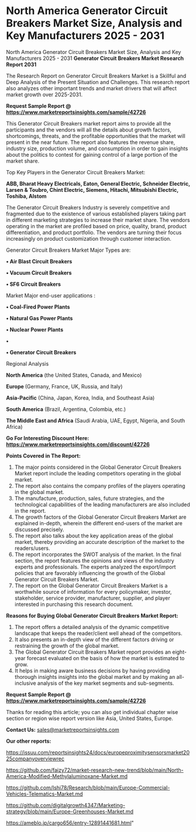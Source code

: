 # North America Generator Circuit Breakers Market Size, Analysis and Key Manufacturers 2025 - 2031
North America Generator Circuit Breakers Market Size, Analysis and Key Manufacturers 2025 - 2031
<strong>Generator Circuit Breakers Market Research Report 2031</strong>

The Research Report on Generator Circuit Breakers Market is a Skillful and Deep Analysis of the Present Situation and Challenges. This research report also analyzes other important trends and market drivers that will affect market growth over 2025-2031.

<strong>Request Sample Report @ <a href=https://www.marketreportsinsights.com/sample/42726>https://www.marketreportsinsights.com/sample/42726</a></strong>

This Generator Circuit Breakers market report aims to provide all the participants and the vendors will all the details about growth factors, shortcomings, threats, and the profitable opportunities that the market will present in the near future. The report also features the revenue share, industry size, production volume, and consumption in order to gain insights about the politics to contest for gaining control of a large portion of the market share.

Top Key Players in the Generator Circuit Breakers Market:

<strong>ABB, Bharat Heavy Electricals, Eaton, General Electric, Schneider Electric, Larsen & Toubro, Chint Electric, Siemens, Hitachi, Mitsubishi Electric, Toshiba, Alstom</strong>

The Generator Circuit Breakers Industry is severely competitive and fragmented due to the existence of various established players taking part in different marketing strategies to increase their market share. The vendors operating in the market are profiled based on price, quality, brand, product differentiation, and product portfolio. The vendors are turning their focus increasingly on product customization through customer interaction.

Generator Circuit Breakers Market Major Types are:

<strong>•  Air Blast Circuit Breakers

•  Vacuum Circuit Breakers

•  SF6 Circuit Breakers</strong>

Market Major end-user applications :

<strong>•  Coal-Fired Power Plants

•  Natural Gas Power Plants

•  Nuclear Power Plants

•  

•  Generator Circuit Breakers</strong>

Regional Analysis

</u><strong><b>North America</b></strong> (the United States, Canada, and Mexico)

<strong><b>Europe </b></strong>(Germany, France, UK, Russia, and Italy)

<strong><b>Asia-Pacific</b></strong> (China, Japan, Korea, India, and Southeast Asia)

<strong><b>South America</b></strong> (Brazil, Argentina, Colombia, etc.)

<strong><b>The Middle East and Africa</b></strong> (Saudi Arabia, UAE, Egypt, Nigeria, and South Africa)

<strong>Go For Interesting Discount Here: <a href=https://www.marketreportsinsights.com/discount/42726>https://www.marketreportsinsights.com/discount/42726</a></strong>

<strong>Points Covered in The Report:</strong>
<ol>
  <li>The major points considered in the Global Generator Circuit Breakers Market report include the leading competitors operating in the global market.</li>
  <li>The report also contains the company profiles of the players operating in the global market.</li>
  <li>The manufacture, production, sales, future strategies, and the technological capabilities of the leading manufacturers are also included in the report.</li>
  <li>The growth factors of the Global Generator Circuit Breakers Market are explained in-depth, wherein the different end-users of the market are discussed precisely.</li>
  <li>The report also talks about the key application areas of the global market, thereby providing an accurate description of the market to the readers/users.</li>
  <li>The report incorporates the SWOT analysis of the market. In the final section, the report features the opinions and views of the industry experts and professionals. The experts analyzed the export/import policies that are favorably influencing the growth of the Global Generator Circuit Breakers Market.</li>
  <li>The report on the Global Generator Circuit Breakers Market is a worthwhile source of information for every policymaker, investor, stakeholder, service provider, manufacturer, supplier, and player interested in purchasing this research document.</li>
</ol>
<strong>Reasons for Buying Global Generator Circuit Breakers Market Report:</strong>

<ol>
  <li>The report offers a detailed analysis of the dynamic competitive landscape that keeps the reader/client well ahead of the competitors.</li>
  <li>It also presents an in-depth view of the different factors driving or restraining the growth of the global market.</li>
  <li>The Global Generator Circuit Breakers Market report provides an eight-year forecast evaluated on the basis of how the market is estimated to grow.</li>
  <li>It helps in making aware business decisions by having providing thorough insights insights into the global market and by making an all-inclusive analysis of the key market segments and sub-segments.</li>
</ol>
<strong>Request Sample Report @ <a href=https://www.marketreportsinsights.com/sample/42726>https://www.marketreportsinsights.com/sample/42726</a></strong>


Thanks for reading this article; you can also get individual chapter wise section or region wise report version like Asia, United States, Europe.

<strong>Contact Us:</strong>
sales@marketreportsinsights.com

<strong>Our other reports:</strong>

<a href=https://issuu.com/reportsinsights24/docs/europeproximitysensorsmarket2025companyoverviewrec>https://issuu.com/reportsinsights24/docs/europeproximitysensorsmarket2025companyoverviewrec</a>

<a href=https://github.com/faizy72/market-research-new-trend/blob/main/North-America-Modified-Methylaluminoxane-Market.md>https://github.com/faizy72/market-research-new-trend/blob/main/North-America-Modified-Methylaluminoxane-Market.md</a>

<a href=https://github.com/Ishi78/Research/blob/main/Europe-Commercial-Vehicles-Telematics-Market.md>https://github.com/Ishi78/Research/blob/main/Europe-Commercial-Vehicles-Telematics-Market.md</a>

<a href=https://github.com/digitalgrowth4347/Marketing-strategy/blob/main/Europe-Greenhouses-Market.md>https://github.com/digitalgrowth4347/Marketing-strategy/blob/main/Europe-Greenhouses-Market.md</a>

<a href=https://ameblo.jp/cargo656/entry-12891441681.html>https://ameblo.jp/cargo656/entry-12891441681.html</a>"
